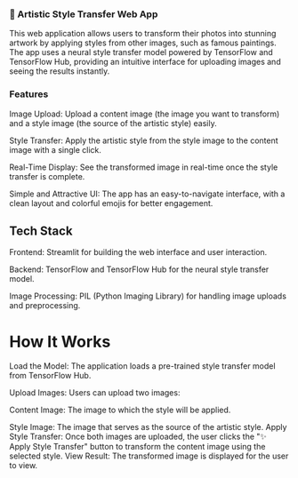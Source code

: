 

### 🎨 Artistic Style Transfer Web App

This web application allows users to transform their photos into stunning artwork by applying styles from other images, such as famous paintings. The app uses a neural style transfer model powered by TensorFlow and TensorFlow Hub, providing an intuitive interface for uploading images and seeing the results instantly.

### Features
Image Upload: Upload a content image (the image you want to transform) and a style image (the source of the artistic style) easily.


Style Transfer: Apply the artistic style from the style image to the content image with a single click.


Real-Time Display: See the transformed image in real-time once the style transfer is complete.


Simple and Attractive UI: The app has an easy-to-navigate interface, with a clean layout and colorful emojis for better engagement.

## Tech Stack
Frontend: Streamlit for building the web interface and user interaction.


Backend: TensorFlow and TensorFlow Hub for the neural style transfer model.


Image Processing: PIL (Python Imaging Library) for handling image uploads and preprocessing.


# How It Works
Load the Model: The application loads a pre-trained style transfer model from TensorFlow Hub.


Upload Images: Users can upload two images:


Content Image: The image to which the style will be applied.


Style Image: The image that serves as the source of the artistic style.
Apply Style Transfer: Once both images are uploaded, the user clicks the "✨ Apply Style Transfer" button to transform the content image using the selected style.
View Result: The transformed image is displayed for the user to view.
